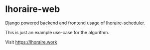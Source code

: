 # lhoraire-web

Django powered backend and frontend usage of [lhoraire-scheduler](https://github.com/code-Yking/lhoraire-scheduler). 

This is just an example use-case for the algorithm.

Visit https://lhoraire.work



